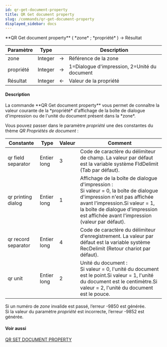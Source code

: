 ```yaml
---
id: qr-get-document-property
title: QR Get document property
slug: /commands/qr-get-document-property
displayed_sidebar: docs
---
```


<!--REF #_command_.QR Get document property.Syntax-->**QR Get document property** ( *zone* ; *propriété* ) -> Résultat<!-- END REF-->
<!--REF #_command_.QR Get document property.Params-->
| Paramètre | Type |  | Description |
| --- | --- | --- | --- |
| zone | Integer | &rarr; | Référence de la zone |
| propriété | Integer | &rarr; | 1=Dialogue d'impression, 2=Unité du document |
| Résultat | Integer | &larr; | Valeur de la propriété |

<!-- END REF-->

#### Description 

<!--REF #_command_.QR Get document property.Summary-->La commande **QR Get document property** vous permet de connaître la valeur courante de la *propriété* d'affichage de la boîte de dialogue d'impression ou de l'unité du document présent dans la *zone*.<!-- END REF--> 

Vous pouvez passer dans le paramètre *propriété* une des constantes du thème *QR Propriétés de document* : 

| Constante           | Type        | Valeur | Comment                                                                                                                                                                                                                                                     |
| ------------------- | ----------- | ------ | ----------------------------------------------------------------------------------------------------------------------------------------------------------------------------------------------------------------------------------------------------------- |
| qr field separator  | Entier long | 3      | Code de caractère du délimiteur de champ. La valeur par défaut est la variable système FldDelimit (Tab par défaut).                                                                                                                                         |
| qr printing dialog  | Entier long | 1      | Affichage de la boîte de dialogue d'impression :<br/>Si valeur \= 0, la boîte de dialogue d'impression n'est pas affichée avant l'impression.Si valeur \= 1, la boîte de dialogue d'impression est affichée avant l'impression (valeur par défaut). |
| qr record separator | Entier long | 4      | Code de caractère du délimiteur d'enregistrement. La valeur par défaut est la variable système RecDelimit (Retour chariot par défaut).                                                                                                                      |
| qr unit             | Entier long | 2      | Unité du document : <br/>Si valeur \= 0, l'unité du document est le point.Si valeur \= 1, l'unité du document est le centimètre.Si valeur \= 2, l'unité du document est le pouce.                                                                   |

Si un numéro de *zone* invalide est passé, l’erreur -9850 est générée.  
Si la valeur du paramètre *propriété* est incorrecte, l’erreur -9852 est générée.

#### Voir aussi 

[QR SET DOCUMENT PROPERTY](qr-set-document-property.md)  